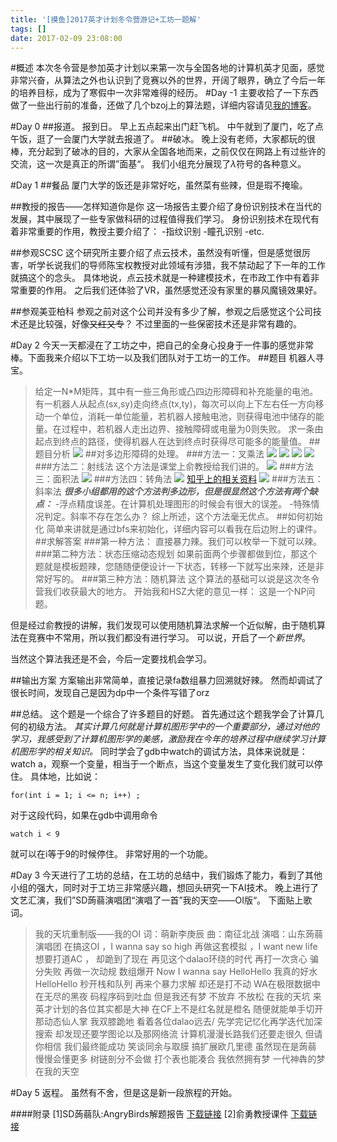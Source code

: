 ```yaml
---
title: '[摸鱼]2017英才计划冬令营游记+工坊一题解'
tags: []
date: 2017-02-09 23:08:00
---
```


#概述
本次冬令营是参加英才计划以来第一次与全国各地的计算机英才见面，感觉非常兴奋，从算法之外也认识到了竞赛以外的世界，开阔了眼界，确立了今后一年的培养目标，成为了寒假中一次非常难得的经历。
#Day -1
主要收拾了一下东西做了一些出行前的准备，还做了几个bzoj上的算法题，详细内容请见[我的博客](cnblogs.com/gengchen)。

#Day 0
##报道。
报到日。
早上五点起来出门赶飞机。
中午就到了厦门，吃了点午饭，逛了一会厦门大学就去报道了。
##破冰。
晚上没有老师，大家都玩的很棒，充分起到了破冰的目的，大家从全国各地而来，之前仅仅在网路上有过些许的交流，这一次是真正的所谓”面基“。
我们小组充分展现了$\lambda$符号的各种意义。

#Day 1
##餐品
厦门大学的饭还是非常好吃，虽然菜有些辣，但是瑕不掩瑜。

##教授的报告——怎样知道你是你
这一场报告主要介绍了身份识别技术在当代的发展，其中展现了一些专家做科研的过程值得我们学习。
身份识别技术在现代有着非常重要的作用，教授主要介绍了：
-指纹识别
-瞳孔识别
-etc.

##参观SCSC
这个研究所主要介绍了点云技术，虽然没有听懂，但是感觉很厉害，听学长说我们的导师陈宝权教授对此领域有涉猎，我不禁动起了下一年的工作就搞这个的念头。
具体地说，点云技术就是一种建模技术，在市政工作中有着非常重要的作用。
之后我们还体验了VR，虽然感觉还没有家里的暴风魔镜效果好。

##参观美亚柏科
参观之前对这个公司并没有多少了解，参观之后感觉这个公司技术还是比较强，好像<del>又红又专</del>？
不过里面的一些保密技术还是非常有趣的。

#Day 2
今天一天都浸在了工坊之中，把自己的全身心投身于一件事的感觉非常棒。下面我来介绍以下工坊一以及我们团队对于工坊一的工作。
##题目
机器人寻宝。
>给定一N*M矩阵，其中有一些三角形或凸四边形障碍和补充能量的电池。有一机器人从起点(sx,sy)走向终点(tx,ty)，每次可以向上下左右任一方向移动一个单位，消耗一单位能量，若机器人接触电池，则获得电池中储存的能量。在过程中，若机器人走出边界、接触障碍或电量为0则失败。
­求一条由起点到终点的路径，使得机器人在达到终点时获得尽可能多的能量值。
##题目分析
![](http://images2015.cnblogs.com/blog/890886/201702/890886-20170209224110666-1768101091.png)
##对多边形障碍的处理。
###方法一：叉乘法
![](http://images2015.cnblogs.com/blog/890886/201702/890886-20170209224159713-1570323205.png)
![](http://images2015.cnblogs.com/blog/890886/201702/890886-20170209224211166-503354153.png)
![](http://images2015.cnblogs.com/blog/890886/201702/890886-20170209224254744-615318019.png)
![](http://images2015.cnblogs.com/blog/890886/201702/890886-20170209224308135-1475531336.png)
###方法二：射线法
这个方法是课堂上俞教授给我们讲的。
![](http://images2015.cnblogs.com/blog/890886/201702/890886-20170209224324057-1067223572.png)
###方法三：面积法
![](http://images2015.cnblogs.com/blog/890886/201702/890886-20170209224522151-1024593793.png)
###方法四：转角法
![](http://images2015.cnblogs.com/blog/890886/201702/890886-20170209224600494-42674392.png)
[知乎上的相关资料](https://www.zhihu.com/question/28416085?sort=created)
![](http://images2015.cnblogs.com/blog/890886/201702/890886-20170209225133526-1219222222.png)
###方法五：斜率法
***很多小组都用的这个方法判多边形，但是很显然这个方法有两个缺点：***
-浮点精度误差。在计算机处理图形的时候会有很大的误差。
-特殊情况判定。斜率不存在怎么办？
综上所述，这个方法毫无优点。
##如何初始化
简单来讲就是通过bfs来初始化，详细内容可以看我在后边附上的课件。
##求解答案
###第一种方法：
直接暴力辣。我们可以枚举一下就可以辣。
###第二种方法：状态压缩动态规划
如果前面两个步骤都做到位，那这个题就是模板题辣，您随随便便设计一下状态，转移一下就写出来辣，还是非常好写的。
###第三种方法：随机算法
这个算法的基础可以说是这次冬令营我们收获最大的地方。
开始我和HSZ大佬的意见一样：
>这是一个NP问题。

但是经过俞教授的讲解，我们发现可以使用随机算法求解一个近似解，由于随机算法在竞赛中不常用，所以我们都没有进行学习。
可以说，开启了一个*新世界*。

当然这个算法我还是不会，今后一定要找机会学习。

##输出方案
方案输出非常简单，直接记录fa数组暴力回溯就好辣。
然而却调试了很长时间，发现自己是因为dp中一个条件写错了orz

##总结。
这个题是一个综合了许多题目的好题。
首先通过这个题我学会了计算几何的初级方法。
*其实计算几何就是计算机图形学中的一个重要部分，通过对他的学习，我感受到了计算机图形学的美感，激励我在今年的培养过程中继续学习计算机图形学的相关知识。*
同时学会了gdb中watch的调试方法，具体来说就是：
watch a，观察一个变量，相当于一个断点，当这个变量发生了变化我们就可以停住。
具体地，比如说：
```
for(int i = 1; i <= n; i++) ;
```
对于这段代码，如果在gdb中调用命令
```
watch i < 9
```
就可以在i等于9的时候停住。
非常好用的一个功能。

#Day 3
今天进行了工坊的总结，在工坊的总结中，我们锻炼了能力，看到了其他小组的强大，同时对于工坊三非常感兴趣，想回头研究一下AI技术。
晚上进行了文艺汇演，我们”SD蒟蒻演唱团“演唱了一首”我的天空——OI版“。
下面贴上歌词。
>我的天坑重制版——我的OI
词：萌新李庚辰
曲：南征北战
演唱：山东蒟蒻演唱团
在搞这OI ，I wanna say so high
再做这套模拟 ，I want new life
想要打道AC ， 却跪到了现在
再见这个dalao环绕的时代
再打一次贪心 骗分失败
再做一次动规 数组爆开
Now I wanna say
HelloHello 我真的好水
HelloHello
秒开栈和队列
再来个暴力求解
却还是打不动
WA在极限数据中
在无尽的黑夜
码程序码到吐血
但是我还有梦
不放弃 不放松
在我的天坑
来英才计划的各位其实都是大神
在CF上不是红名就是橙名
随便就能单手切开那动态仙人掌
我双膝跪地 看着各位dalao远去/
先学完记忆化再学迭代加深搜索
却发现还要学图论以及那网络流
计算机漫漫长路我们还要走很久
但请你相信 我们最终能成功
笑谈同余与取膜
搞扩展欧几里德
虽然现在是蒟蒻
慢慢会懂更多
树链剖分不会做
打个表也能凑合
我依然拥有梦
一代神犇的梦
在我的天空

#Day 5
返程。
虽然有不舍，但是这是新一段旅程的开始。

####附录
[1]SD蒟蒻队:AngryBirds解题报告
[下载链接](http://pan.baidu.com/s/1pKMkuSF)
[2]俞勇教授课件
[下载链接](http://pan.baidu.com/s/1dEXucox)